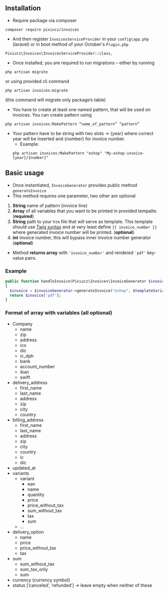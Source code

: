 ## Installation
- Require package via composer
```
composer require pixiucz/invoices
```
- And then register `InvoicesServiceProvider` in your `config\app.php` (laravel) or in boot method of your October's `Plugin.php`
```
Pixiucz\Invoices\InvoicesServiceProvider::class,
```
- Once installed, you are required to run migrations – either by running 
```
php artisan migrate
``` 
or using provided cli command 
```
php artisan invoices:migrate
``` 
(this command will migrate only package’s table)
- You have to create at least one named pattern, that will be used on invoices. You can create pattern using
```
php artisan invoices:MakePattern “name_of_pattern” “pattern”
```
- Your pattern have to be string with two slots -> {year} where correct year will be inserted and {number} for invoice number.
  - Example: 
  ```
  php artisan invoices:MakePattern "eshop" "My-eshop-invoice-{year}/{number}"
  ```

## Basic usage
- Once instantiated, `InvoiceGenerator` provides public method `generateInvoice`
- This method requires one parameter, two other are optional

1. **String** name of pattern (invoice line)
1. **Array** of all variables that you want to be printed in provided tempalte. (**required**)
2. **String** path to your `htm` file that will serve as template. This template should use [Twig syntax](https://twig.symfony.com/doc/2.x/templates.html) and at very least define `{{ invoice_number }}` where generated invoice number will be printed. (**optional**)
3. **int** invoice number, this will bypass inner invoice number generator (**optional**)

- Method **returns array** with `'invoice_number'` and rendered `'pdf'` key-value pairs.

### Example
```php
public function handleInvoice(Pixiucz\Invoices\InvoiceGenerator $invoiceGenerator, $templateVariables)
{
  $invoice = $invoiceGenerator->generateInvoice("eshop", $templateVariables);
  return $invoice['pdf'];
}
```

### Format of array with variables (all optional)
- Company
	- name
	- zip
	- address
	- ico
	- dic
	- ic_dph
	- bank
	- account_number
	- iban
	- swift
- delivery_address
	- first_name
	- last_name
	- address
	- zip
	- city
	- country
- billing_address
	- first_name
	- last_name
	- address
	- zip
	- city
	- country
	- ic
	- dic
- updated_at
- variants 
	- variant
		- ean
		- name
		- quantity
		- price
		- price_without_tax
		- sum_without_tax
		- tax
		- sum
	- …
- delivery_option
	- name
	- price
	- price_without_tax
	- tax
- sum 
	- sum_without_tax
	- sum_tax_only
	- sum
- currency (currency symbol)
- status [‘canceled’, ‘refunded’] -> leave empty when neither of these
